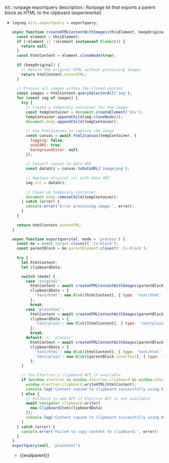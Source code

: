 kit:: runpage exportquery
description:: Runpage kit that exports a parent block as HTML to the clipboard (experimental)

- ```javascript
  logseq.kits.exportquery = exportquery;
  
  async function createHTMLContentWithImages(thisElement, keepOriginal = false) {
    const element = thisElement;
    if (!element || !(element instanceof Element)) {
      return null;
    }
    const htmlContent = element.cloneNode(true);
    
    if (keepOriginal) {
      // Return the original HTML without processing images
      return htmlContent.outerHTML;
    }
    
    // Process all images within the cloned content
    const images = htmlContent.querySelectorAll('img');
    for (const img of images) {
      try {
        // Create a temporary container for the image
        const tempContainer = document.createElement('div');
        tempContainer.appendChild(img.cloneNode());
        document.body.appendChild(tempContainer);
        
        // Use html2canvas to capture the image
        const canvas = await html2canvas(tempContainer, {
          logging: false,
          useCORS: true,
          backgroundColor: null
        });
        
        // Convert canvas to data URI
        const dataUri = canvas.toDataURL('image/png');
        
        // Replace original src with data URI
        img.src = dataUri;
        
        // Clean up temporary container
        document.body.removeChild(tempContainer);
      } catch (error) {
        console.error('Error processing image:', error);
      }
    }
    
    return htmlContent.outerHTML;
  }
  
  async function exportquery(el, mode = 'process') {
    const me = event.target.closest('.ls-block');
    const parentBlock = me.parentElement.closest('.ls-block');
    
    try {
      let htmlContent;
      let clipboardData;
  
      switch (mode) {
        case 'original':
          htmlContent = await createHTMLContentWithImages(parentBlock, true);
          clipboardData = {
            'text/html': new Blob([htmlContent], { type: 'text/html' })
          };
          break;
        case 'plaintext':
          htmlContent = await createHTMLContentWithImages(parentBlock, true);
          clipboardData = {
            'text/plain': new Blob([htmlContent], { type: 'text/plain' })
          };
          break;
        default: // 'process'
          htmlContent = await createHTMLContentWithImages(parentBlock, false);
          clipboardData = {
            'text/html': new Blob([htmlContent], { type: 'text/html' }),
            'text/plain': new Blob([parentBlock.innerText], { type: 'text/plain' })
          };
      }
  
      // Use Electron's clipboard API if available
      if (window.electron && window.electron.clipboard && window.electron.clipboard.writeHTML) {
        window.electron.clipboard.writeHTML(htmlContent);
        console.log('Content copied to clipboard successfully using Electron API');
      } else {
        // Fallback to web API if Electron API is not available
        await navigator.clipboard.write([
          new ClipboardItem(clipboardData)
        ]);
        console.log('Content copied to clipboard successfully using Web API');
      }
    } catch (error) {
      console.error('Failed to copy content to clipboard:', error);
    }
  }
  exportquery(null, 'plaintext')
  ```
	- {{evalparent}}